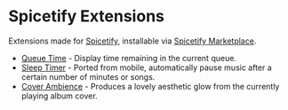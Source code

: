 # Spicetify Extensions
Extensions made for [Spicetify](https://github.com/spicetify/spicetify-cli), installable via [Spicetify Marketplace](https://github.com/spicetify/spicetify-marketplace).
- [Queue Time](QueueTime.md) - Display time remaining in the current queue.
- [Sleep Timer](SleepTimer.md) - Ported from mobile, automatically pause music after a certain number of minutes or songs.
- [Cover Ambience](CoverAmbience.md) - Produces a lovely aesthetic glow from the currently playing album cover.